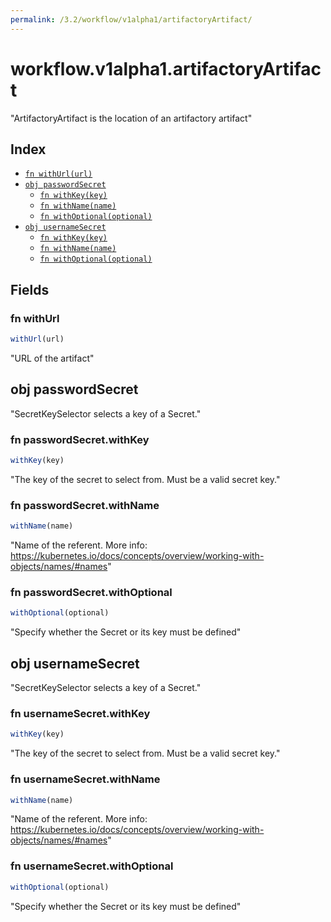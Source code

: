 ```yaml
---
permalink: /3.2/workflow/v1alpha1/artifactoryArtifact/
---
```


# workflow.v1alpha1.artifactoryArtifact

"ArtifactoryArtifact is the location of an artifactory artifact"

## Index

* [`fn withUrl(url)`](#fn-withurl)
* [`obj passwordSecret`](#obj-passwordsecret)
  * [`fn withKey(key)`](#fn-passwordsecretwithkey)
  * [`fn withName(name)`](#fn-passwordsecretwithname)
  * [`fn withOptional(optional)`](#fn-passwordsecretwithoptional)
* [`obj usernameSecret`](#obj-usernamesecret)
  * [`fn withKey(key)`](#fn-usernamesecretwithkey)
  * [`fn withName(name)`](#fn-usernamesecretwithname)
  * [`fn withOptional(optional)`](#fn-usernamesecretwithoptional)

## Fields

### fn withUrl

```ts
withUrl(url)
```

"URL of the artifact"

## obj passwordSecret

"SecretKeySelector selects a key of a Secret."

### fn passwordSecret.withKey

```ts
withKey(key)
```

"The key of the secret to select from.  Must be a valid secret key."

### fn passwordSecret.withName

```ts
withName(name)
```

"Name of the referent. More info: https://kubernetes.io/docs/concepts/overview/working-with-objects/names/#names"

### fn passwordSecret.withOptional

```ts
withOptional(optional)
```

"Specify whether the Secret or its key must be defined"

## obj usernameSecret

"SecretKeySelector selects a key of a Secret."

### fn usernameSecret.withKey

```ts
withKey(key)
```

"The key of the secret to select from.  Must be a valid secret key."

### fn usernameSecret.withName

```ts
withName(name)
```

"Name of the referent. More info: https://kubernetes.io/docs/concepts/overview/working-with-objects/names/#names"

### fn usernameSecret.withOptional

```ts
withOptional(optional)
```

"Specify whether the Secret or its key must be defined"